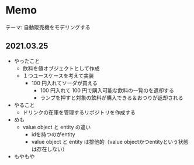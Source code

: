 # Memo

テーマ: 自動販売機をモデリングする

## 2021.03.25

- やったこと
  - 飲料を値オブジェクトとして作成
  - １つユースケースを考えて実装
    - 100 円入れてソーダが買える
      - 100 円入れて 100 円で購入可能な飲料の一覧のを返却する
      - ランプを押すと対象の飲料が購入できる＆おつりが返却される
- やること
  - ドリンクの在庫を管理するリポジトリを作成する
- めも
  - value object と entity の違い
    - idを持つのがentity
    - value object と entity は排他的（value objectかつentityという状態は存在しない）
- もやもや
